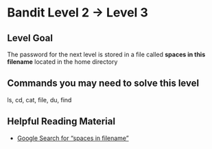 # Bandit Level 2 → Level 3

## Level Goal

The password for the next level is stored in a file called **spaces in this filename** located in the home directory

## Commands you may need to solve this level

ls, cd, cat, file, du, find

## Helpful Reading Material

- [Google Search for “spaces in filename”](https://www.google.com/search?q=spaces+in+filename)
